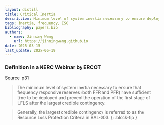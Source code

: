 ```yaml
---
layout: distill
title: Critical Inertia
description: Minimum level of system inertia necessary to ensure deployment of frequency responsive reserves.
tags: inertia, frequency, ISO
bibliography: papers.bib
authors:
  - name: Jinning Wang
    url: https://jinningwang.github.io
date: 2025-03-15
last_update: 2025-06-19
---
```


### Definition in a NERC Webinar by ERCOT

Source: <d-cite key="nerc2020ffr"></d-cite> p31

> The minimum level of system inertia necessary to ensure that frequency responsive reserves (both FFR and PFR) have sufficient time to be deployed and prevent the operation of the first stage of UFLS after the largest credible contingency.

<!-- prettier-ignore-start -->
> Generally, the largest credible contingency is referred to as the Resource Loss Protection Criteria in BAL-003.
{: .block-tip }
<!-- prettier-ignore-end -->
